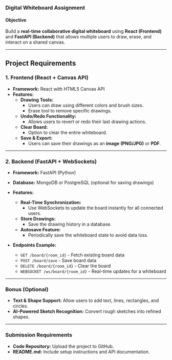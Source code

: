 ### **Digital Whiteboard Assignment** 

#### **Objective**  
Build a **real-time collaborative digital whiteboard** using **React (Frontend)** and **FastAPI (Backend)** that allows multiple users to draw, erase, and interact on a shared canvas.  

---  

## **Project Requirements**  

### **1. Frontend (React + Canvas API)**  
- **Framework:** React with HTML5 Canvas API  
- **Features:**  
  - **Drawing Tools:**  
    - Users can draw using different colors and brush sizes.  
    - Erase tool to remove specific drawings.  
  - **Undo/Redo Functionality:**  
    - Allows users to revert or redo their last drawing actions.  
  - **Clear Board:**  
    - Option to clear the entire whiteboard.  
  - **Save & Export:**  
    - Users can save their drawings as an **image (PNG/JPG)** or **PDF**.  

---

### **2. Backend (FastAPI + WebSockets)**  
- **Framework:** FastAPI (Python)  
- **Database:** MongoDB or PostgreSQL (optional for saving drawings)  
- **Features:**  
  - **Real-Time Synchronization:**  
    - Use WebSockets to update the board instantly for all connected users.  
  - **Store Drawings:**  
    - Save the drawing history in a database.  
  - **Autosave Feature:**  
    - Periodically save the whiteboard state to avoid data loss.  

- **Endpoints Example:**  
  - `GET /board/{room_id}` - Fetch existing board data  
  - `POST /board/save` - Save board data  
  - `DELETE /board/{room_id}` - Clear the board  
  - `WEBSOCKET /ws/board/{room_id}` - Real-time updates for a whiteboard  

---

### **Bonus (Optional)**  
- **Text & Shape Support:** Allow users to add text, lines, rectangles, and circles.  
- **AI-Powered Sketch Recognition:** Convert rough sketches into refined shapes.  

---

### **Submission Requirements**  
- **Code Repository:** Upload the project to GitHub.  
- **README.md:** Include setup instructions and API documentation.  

